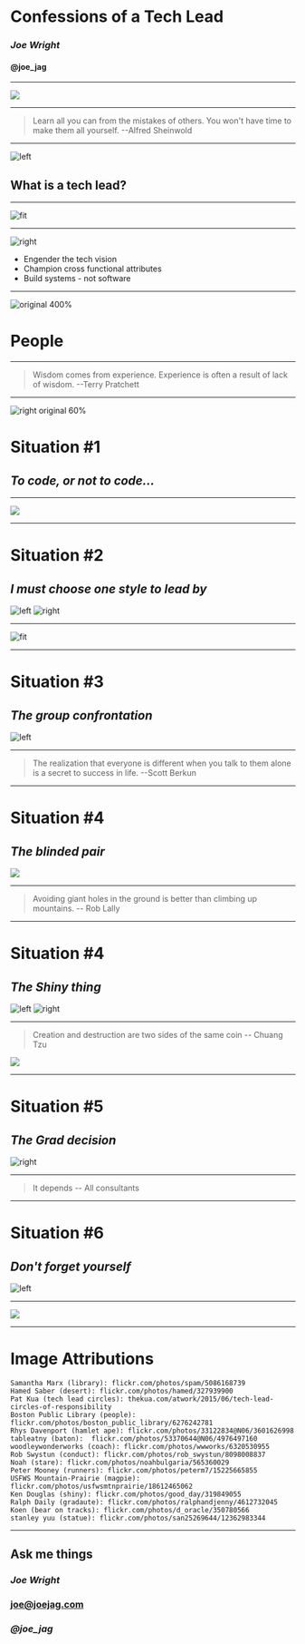 # Confessions of a Tech Lead

### *Joe Wright* 
#### __@joe_jag__

---

![](library.jpg)

---

> Learn all you can from the mistakes of others. You won't have time to make them all yourself.
--Alfred Sheinwold

---

![left](leader.jpg)

## What is a tech lead?

---

![fit](tech_lead_circles.png)

---

![right](leader.jpg)

- Engender the tech vision
- Champion cross functional attributes
- Build systems - not software

---

![original 400%](people.jpg)

# People

---

> Wisdom comes from experience. Experience is often a result of lack of wisdom.
--Terry Pratchett

---

![right original 60%](to_code.jpg)
# Situation #1
## *To code, or not to code...*

---

![](baton.jpg)

---

# Situation #2
## *I must choose one style to lead by*

![left](coach.jpg)
![right](conductor.jpg)

---

![fit](situ_lead.gif)

---

# Situation #3
## *The group confrontation*

![left](stare.jpg)

---

> The realization that everyone is different when you talk to them alone is a secret to success in life.
--Scott Berkun

---

# Situation #4
## *The blinded pair*

![](run.jpg)

---

>Avoiding giant holes in the ground is better than climbing up mountains.
-- Rob Lally

---

# Situation #4
## *The Shiny thing*

![left](magpie.jpg)
![right](shiny.jpg)

---

> Creation and destruction are two sides of the same coin
-- Chuang Tzu

![](coin.jpg)

---

# Situation #5
## *The Grad decision*

![right](graduate.jpg)

---
>It depends
-- All consultants


---

# Situation #6
## *Don't forget yourself*

![left](bear.jpg)

---

![](smile.jpg)

---

# Image Attributions

```
Samantha Marx (library): flickr.com/photos/spam/5086168739
Hamed Saber (desert): flickr.com/photos/hamed/327939900
Pat Kua (tech lead circles): thekua.com/atwork/2015/06/tech-lead-circles-of-responsibility
Boston Public Library (people): flickr.com/photos/boston_public_library/6276242781
Rhys Davenport (hamlet ape): flickr.com/photos/33122834@N06/3601626998
tableatny (baton):  flickr.com/photos/53370644@N06/4976497160
woodleywonderworks (coach): flickr.com/photos/wwworks/6320530955
Rob Swystun (conduct): flickr.com/photos/rob_swystun/8098008837
Noah (stare): flickr.com/photos/noahbulgaria/565360029
Peter Mooney (runners): flickr.com/photos/peterm7/15225665855
USFWS Mountain-Prairie (magpie): flickr.com/photos/usfwsmtnprairie/18612465062
Ken Douglas (shiny): flickr.com/photos/good_day/319849055
Ralph Daily (gradaute): flickr.com/photos/ralphandjenny/4612732045
Koen (bear on tracks): flickr.com/photos/d_oracle/350780566
stanley yuu (statue): flickr.com/photos/san25269644/12362983344
```

----

## Ask me things

### *Joe Wright* 
### joe@joejag.com
### *@joe_jag*

